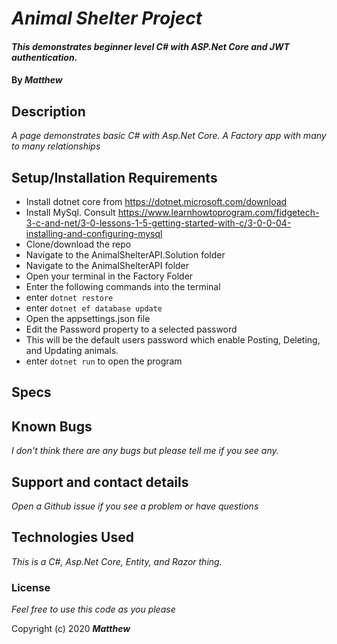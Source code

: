 
# _Animal Shelter Project_

#### _This demonstrates beginner level C# with ASP.Net Core and JWT authentication._

#### By _**Matthew**_

## Description

_A page demonstrates basic C# with Asp.Net Core._
_A Factory app with many to many relationships_
     
## Setup/Installation Requirements
* Install dotnet core from https://dotnet.microsoft.com/download
* Install MySql. Consult https://www.learnhowtoprogram.com/fidgetech-3-c-and-net/3-0-lessons-1-5-getting-started-with-c/3-0-0-04-installing-and-configuring-mysql
* Clone/download the repo
* Navigate to the AnimalShelterAPI.Solution folder
* Navigate to the AnimalShelterAPI folder 
* Open your terminal in the Factory Folder
* Enter the following commands into the terminal
* enter `dotnet restore`
* enter `dotnet ef database update`
* Open the appsettings.json file
* Edit the Password property to a selected password
* This will be the default users password which enable Posting, Deleting, and Updating animals.
* enter `dotnet run` to open the program


## Specs

## Known Bugs

_I don't think there are any bugs but please tell me if you see any._

## Support and contact details

_Open a Github issue if you see a problem or have questions_

## Technologies Used

_This is a C#, Asp.Net Core, Entity, and Razor thing._

### License

*Feel free to use this code as you please*

Copyright (c) 2020 **_Matthew_**